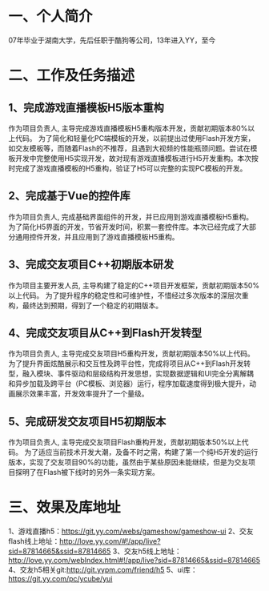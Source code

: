 # 一、个人简介
  07年毕业于湖南大学，先后任职于酷狗等公司，13年进入YY，至今

# 二、工作及任务描述
## 1、完成游戏直播模板H5版本重构
  作为项目负责人, 主导完成游戏直播模板H5重构版本开发，贡献初期版本80%以上代码。
  为了简化和轻量化PC端模板的开发，以前提出过使用Flash开发方案，如交友模板等，而随着Flash的不推荐，且遇到大视频的性能瓶颈问题。尝试在模板开发中完整使用H5实现开发，故对现有游戏直播模板进行H5开发重构。本次按时完成了游戏直播模板的H5重构，验证了H5可以完整的实现PC模板的开发。

## 2、完成基于Vue的控件库
  作为项目负责人, 完成基础界面组件的开发，并已应用到游戏直播模板H5重构。
  为了简化H5界面的开发，节省开发时间，积累一套控件库。本次已经完成了大部分通用控件开发，并且应用到了游戏直播模板H5重构。

## 3、完成交友项目C++初期版本研发
  作为项目主要开发人员, 主导构建了稳定的C++项目开发框架，贡献初期版本50%以上代码。
  为了提升程序的稳定性和可维护性，不惜经过多次版本的深层次重构，最终达到预期，得到了一个稳定的初期版本。

## 4、完成交友项目从C++到Flash开发转型
  作为项目负责人, 主导完成交友项目H5重构开发，贡献初期版本50%以上代码。
  为了提升界面炫酷展示和交互性及跨平台性，完成将项目从C++到Flash开发转型，融入模块、事件驱动和层级结构开发思想，实现数据逻辑和UI完全分离解耦和异步加载及跨平台（PC模板、浏览器）运行，程序加载速度得到极大提升，动画展示效果丰富，开发效率提升了一个量级。

## 5、完成研发交友项目H5初期版本
  作为项目负责人, 主导完成交友项目Flash重构开发，贡献初期版本50%以上代码。
  为了适应当前技术开发大潮，及备不时之需，构建了第一个纯H5开发的运行版本，实现了交友项目90%的功能，虽然由于某些原因未能继续，但是为交友项目探明了在Flash被下线时的另外一条实现方案。

# 三、效果及库地址
  1、游戏直播h5：https://git.yy.com/webs/gameshow/gameshow-ui
  2、交友flash线上地址：http://love.yy.com/#!/app/live?sid=87814665&ssid=87814665
  3、交友h5线上地址：http://love.yy.com/webIndex.html#!/app/live?sid=87814665&ssid=87814665
  4、交友h5相关git:http://git.yypm.com/friend/h5
  5、ui库：https://git.yy.com/pc/ycube/yui